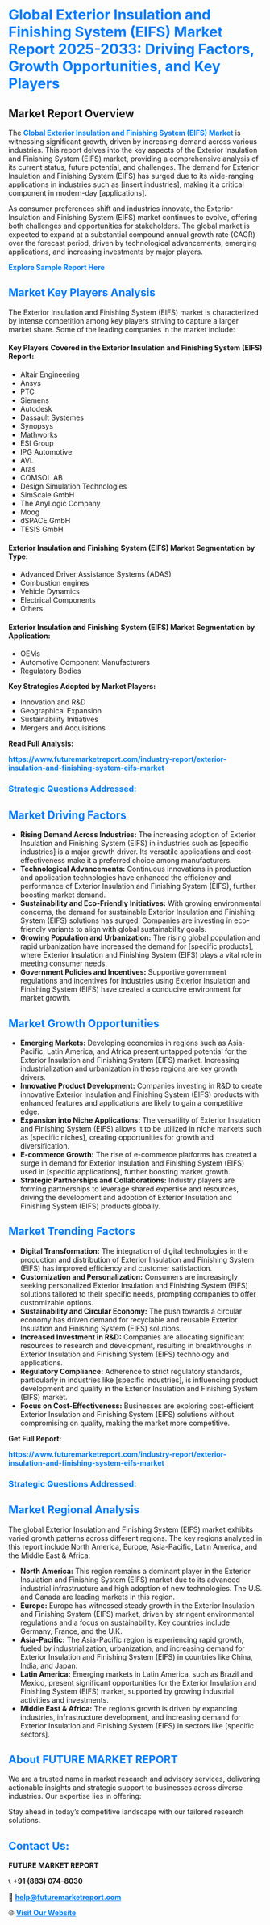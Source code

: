 <h1 style="color: #007BFF;">Global Exterior Insulation and Finishing System (EIFS) Market Report 2025-2033: Driving Factors, Growth Opportunities, and Key Players</h1>

<section id="overview">
<h2>Market Report Overview</h2>
<p>The <a href="https://www.futuremarketreport.com/industry-report/exterior-insulation-and-finishing-system-eifs-market" style="color: #007BFF; text-decoration: none;"><strong>Global Exterior Insulation and Finishing System (EIFS) Market</strong></a> is witnessing significant growth, driven by increasing demand across various industries. This report delves into the key aspects of the Exterior Insulation and Finishing System (EIFS) market, providing a comprehensive analysis of its current status, future potential, and challenges. The demand for Exterior Insulation and Finishing System (EIFS) has surged due to its wide-ranging applications in industries such as [insert industries], making it a critical component in modern-day [applications].</p>
<p>As consumer preferences shift and industries innovate, the Exterior Insulation and Finishing System (EIFS) market continues to evolve, offering both challenges and opportunities for stakeholders. The global market is expected to expand at a substantial compound annual growth rate (CAGR) over the forecast period, driven by technological advancements, emerging applications, and increasing investments by major players.</p>
</section>

<section id="overview">
<p><a href="https://www.futuremarketreport.com/request-sample/reportId=35041" style="color: #007BFF; text-decoration: none;"><strong>Explore Sample Report Here</strong></a></p>
</section>

<section id="key-players">
<h2 style="color: #007BFF;">Market Key Players Analysis</h2>
<p>The Exterior Insulation and Finishing System (EIFS) market is characterized by intense competition among key players striving to capture a larger market share. Some of the leading companies in the market include:</p>
<h4>Key Players Covered in the Exterior Insulation and Finishing System (EIFS) Report:</h4>
<ul><li>Altair Engineering</li><li>Ansys</li><li>PTC</li><li>Siemens</li><li>Autodesk</li><li>Dassault Systemes</li><li>Synopsys</li><li>Mathworks</li><li>ESI Group</li><li>IPG Automotive</li><li>AVL</li><li>Aras</li><li>COMSOL AB</li><li>Design Simulation Technologies</li><li>SimScale GmbH</li><li>The AnyLogic Company</li><li>Moog</li><li>dSPACE GmbH</li><li>TESIS GmbH</li></ul>
<h4>Exterior Insulation and Finishing System (EIFS) Market Segmentation by Type:</h4>
<ul><li>Advanced Driver Assistance Systems (ADAS)</li><li>Combustion engines</li><li>Vehicle Dynamics</li><li>Electrical Components</li><li>Others</li></ul>

<h4>Exterior Insulation and Finishing System (EIFS) Market Segmentation by Application:</h4>
<ul><li>OEMs</li><li>Automotive Component Manufacturers</li><li>Regulatory Bodies</li></ul>
<p><strong>Key Strategies Adopted by Market Players:</strong></p>
<ul>
<li>Innovation and R&D</li>
<li>Geographical Expansion</li>
<li>Sustainability Initiatives</li>
<li>Mergers and Acquisitions</li>
</ul>
</section>

<section>
<p><strong>Read Full Analysis: </strong></p><a href="https://www.futuremarketreport.com/industry-report/exterior-insulation-and-finishing-system-eifs-market" style="color: #007BFF; text-decoration: none;"><strong>https://www.futuremarketreport.com/industry-report/exterior-insulation-and-finishing-system-eifs-market</strong></a>
<h3 style="color: #007BFF;">Strategic Questions Addressed:</h3>
</section>

<section id="driving-factors">
<h2 style="color: #007BFF;">Market Driving Factors</h2>
<ul>
<li><strong>Rising Demand Across Industries:</strong> The increasing adoption of Exterior Insulation and Finishing System (EIFS) in industries such as [specific industries] is a major growth driver. Its versatile applications and cost-effectiveness make it a preferred choice among manufacturers.</li>
<li><strong>Technological Advancements:</strong> Continuous innovations in production and application technologies have enhanced the efficiency and performance of Exterior Insulation and Finishing System (EIFS), further boosting market demand.</li>
<li><strong>Sustainability and Eco-Friendly Initiatives:</strong> With growing environmental concerns, the demand for sustainable Exterior Insulation and Finishing System (EIFS) solutions has surged. Companies are investing in eco-friendly variants to align with global sustainability goals.</li>
<li><strong>Growing Population and Urbanization:</strong> The rising global population and rapid urbanization have increased the demand for [specific products], where Exterior Insulation and Finishing System (EIFS) plays a vital role in meeting consumer needs.</li>
<li><strong>Government Policies and Incentives:</strong> Supportive government regulations and incentives for industries using Exterior Insulation and Finishing System (EIFS) have created a conducive environment for market growth.</li>
</ul>
</section>

<section id="growth-opportunities">
<h2 style="color: #007BFF;">Market Growth Opportunities</h2>
<ul>
<li><strong>Emerging Markets:</strong> Developing economies in regions such as Asia-Pacific, Latin America, and Africa present untapped potential for the Exterior Insulation and Finishing System (EIFS) market. Increasing industrialization and urbanization in these regions are key growth drivers.</li>
<li><strong>Innovative Product Development:</strong> Companies investing in R&D to create innovative Exterior Insulation and Finishing System (EIFS) products with enhanced features and applications are likely to gain a competitive edge.</li>
<li><strong>Expansion into Niche Applications:</strong> The versatility of Exterior Insulation and Finishing System (EIFS) allows it to be utilized in niche markets such as [specific niches], creating opportunities for growth and diversification.</li>
<li><strong>E-commerce Growth:</strong> The rise of e-commerce platforms has created a surge in demand for Exterior Insulation and Finishing System (EIFS) used in [specific applications], further boosting market growth.</li>
<li><strong>Strategic Partnerships and Collaborations:</strong> Industry players are forming partnerships to leverage shared expertise and resources, driving the development and adoption of Exterior Insulation and Finishing System (EIFS) products globally.</li>
</ul>
</section>

<section id="trending-factors">
<h2 style="color: #007BFF;">Market Trending Factors</h2>
<ul>
<li><strong>Digital Transformation:</strong> The integration of digital technologies in the production and distribution of Exterior Insulation and Finishing System (EIFS) has improved efficiency and customer satisfaction.</li>
<li><strong>Customization and Personalization:</strong> Consumers are increasingly seeking personalized Exterior Insulation and Finishing System (EIFS) solutions tailored to their specific needs, prompting companies to offer customizable options.</li>
<li><strong>Sustainability and Circular Economy:</strong> The push towards a circular economy has driven demand for recyclable and reusable Exterior Insulation and Finishing System (EIFS) solutions.</li>
<li><strong>Increased Investment in R&D:</strong> Companies are allocating significant resources to research and development, resulting in breakthroughs in Exterior Insulation and Finishing System (EIFS) technology and applications.</li>
<li><strong>Regulatory Compliance:</strong> Adherence to strict regulatory standards, particularly in industries like [specific industries], is influencing product development and quality in the Exterior Insulation and Finishing System (EIFS) market.</li>
<li><strong>Focus on Cost-Effectiveness:</strong> Businesses are exploring cost-efficient Exterior Insulation and Finishing System (EIFS) solutions without compromising on quality, making the market more competitive.</li>
</ul>
</section>

<section>
<p><strong>Get Full Report: </strong></p><a href="https://www.futuremarketreport.com/industry-report/exterior-insulation-and-finishing-system-eifs-market" style="color: #007BFF; text-decoration: none;"><strong>https://www.futuremarketreport.com/industry-report/exterior-insulation-and-finishing-system-eifs-market</strong></a>
<h3 style="color: #007BFF;">Strategic Questions Addressed:</h3>
</section>


<section id="regional-analysis">
<h2 style="color: #007BFF;">Market Regional Analysis</h2>
<p>The global Exterior Insulation and Finishing System (EIFS) market exhibits varied growth patterns across different regions. The key regions analyzed in this report include North America, Europe, Asia-Pacific, Latin America, and the Middle East & Africa:</p>
<ul>
<li><strong>North America:</strong> This region remains a dominant player in the Exterior Insulation and Finishing System (EIFS) market due to its advanced industrial infrastructure and high adoption of new technologies. The U.S. and Canada are leading markets in this region.</li>
<li><strong>Europe:</strong> Europe has witnessed steady growth in the Exterior Insulation and Finishing System (EIFS) market, driven by stringent environmental regulations and a focus on sustainability. Key countries include Germany, France, and the U.K.</li>
<li><strong>Asia-Pacific:</strong> The Asia-Pacific region is experiencing rapid growth, fueled by industrialization, urbanization, and increasing demand for Exterior Insulation and Finishing System (EIFS) in countries like China, India, and Japan.</li>
<li><strong>Latin America:</strong> Emerging markets in Latin America, such as Brazil and Mexico, present significant opportunities for the Exterior Insulation and Finishing System (EIFS) market, supported by growing industrial activities and investments.</li>
<li><strong>Middle East & Africa:</strong> The region’s growth is driven by expanding industries, infrastructure development, and increasing demand for Exterior Insulation and Finishing System (EIFS) in sectors like [specific sectors].</li>
</ul>
</section>

<footer>
<h2 style="color: #007BFF;">About FUTURE MARKET REPORT</h2>
<p>We are a trusted name in market research and advisory services, delivering actionable insights and strategic support to businesses across diverse industries. Our expertise lies in offering:</p>

<p>Stay ahead in today’s competitive landscape with our tailored research solutions.</p>

<h2 style="color: #007BFF;">Contact Us:</h2>
<p><strong>FUTURE MARKET REPORT</strong></p>
<p>📞 <strong>+91 (883) 074-8030</strong></p>
<p>📧 <strong><a href="mailto:help@futuremarketreport.com" style="color: #007BFF;">help@futuremarketreport.com</a></strong></p>
<p>🌐 <strong><a href="https://www.futuremarketreport.com/" style="color: #007BFF;">Visit Our Website</a></strong></p>
</footer>